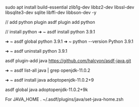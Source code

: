 sudo apt install build-essential zlib1g-dev libbz2-dev libssl-dev \
    libsqlite3-dev sqlite libffi-dev libbson-dev -y

// add python plugin
asdf plugin add python


// install python
➜  ~ asdf install python 3.9.1

➜  ~ asdf global python 3.9.1
➜  ~ python --version
Python 3.9.1

➜  ~ asdf uninstall python 3.9.1

asdf plugin-add java https://github.com/halcyon/asdf-java.git

➜  ~ asdf list-all java | grep openjdk-11.0.2

➜  ~ asdf install java adoptopenjdk-11.0.2+9

asdf global java adoptopenjdk-11.0.2+9k

For JAVA_HOME
. ~/.asdf/plugins/java/set-java-home.zsh
